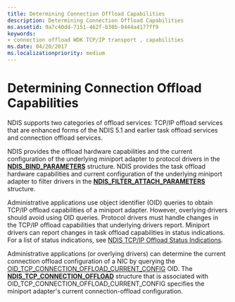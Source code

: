 ```yaml
---
title: Determining Connection Offload Capabilities
description: Determining Connection Offload Capabilities
ms.assetid: 9a7c40dd-7151-462f-b30b-0444a4177ff9
keywords:
- connection offload WDK TCP/IP transport , capabilities
ms.date: 04/20/2017
ms.localizationpriority: medium
---
```


# Determining Connection Offload Capabilities





NDIS supports two categories of offload services: TCP/IP offload services that are enhanced forms of the NDIS 5.1 and earlier task offload services and connection offload services.

NDIS provides the offload hardware capabilities and the current configuration of the underlying miniport adapter to protocol drivers in the [**NDIS\_BIND\_PARAMETERS**](https://msdn.microsoft.com/library/windows/hardware/ff564832) structure. NDIS provides the task offload hardware capabilities and current configuration of the underlying miniport adapter to filter drivers in the [**NDIS\_FILTER\_ATTACH\_PARAMETERS**](https://msdn.microsoft.com/library/windows/hardware/ff565481) structure.

Administrative applications use object identifier (OID) queries to obtain TCP/IP offload capabilities of a miniport adapter. However, overlying drivers should avoid using OID queries. Protocol drivers must handle changes in the TCP/IP offload capabilities that underlying drivers report. Miniport drivers can report changes in task offload capabilities in status indications. For a list of status indications, see [NDIS TCP/IP Offload Status Indications](https://msdn.microsoft.com/library/windows/hardware/ff567880).

Administrative applications (or overlying drivers) can determine the current connection offload configuration of a NIC by querying the [OID\_TCP\_CONNECTION\_OFFLOAD\_CURRENT\_CONFIG](https://msdn.microsoft.com/library/windows/hardware/ff569802) OID. The [**NDIS\_TCP\_CONNECTION\_OFFLOAD**](https://msdn.microsoft.com/library/windows/hardware/ff567875) structure that is associated with OID\_TCP\_CONNECTION\_OFFLOAD\_CURRENT\_CONFIG specifies the miniport adapter's current connection-offload configuration.

 

 





